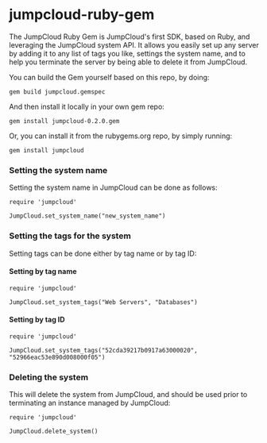 jumpcloud-ruby-gem
==================

The JumpCloud Ruby Gem is JumpCloud's first SDK, based on Ruby, and leveraging the JumpCloud system API. It allows you easily set up any server by adding it to any list of tags you like, settings the system name, and to help you terminate the server by being able to delete it from JumpCloud.

You can build the Gem yourself based on this repo, by doing:

```
gem build jumpcloud.gemspec
```

And then install it locally in your own gem repo:

```
gem install jumpcloud-0.2.0.gem
```

Or, you can install it from the rubygems.org repo, by simply running:

```
gem install jumpcloud
```

### Setting the system name

Setting the system name in JumpCloud can be done as follows:

```
require 'jumpcloud'

JumpCloud.set_system_name("new_system_name")
```

### Setting the tags for the system

Setting tags can be done either by tag name or by tag ID:

#### Setting by tag name

```
require 'jumpcloud'

JumpCloud.set_system_tags("Web Servers", "Databases")
```

#### Setting by tag ID

```
require 'jumpcloud'

JumpCloud.set_system_tags("52cda39217b0917a63000020", "52966eac53e890d008000f05")
```

### Deleting the system

This will delete the system from JumpCloud, and should be used prior to terminating an instance managed by JumpCloud:


```
require 'jumpcloud'

JumpCloud.delete_system()
```
